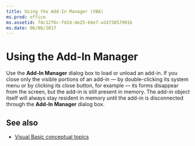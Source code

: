 ```yaml
---
title: Using the Add-In Manager (VBA)
ms.prod: office
ms.assetid: 74c12f6c-fd24-de25-64e7-a2473857901b
ms.date: 06/08/2017
---
```



# Using the Add-In Manager

Use the  **Add-In Manager** dialog box to load or unload an add-in. If you close only the visible portions of an add-in — by double-clicking its system menu or by clicking its close button, for example — its forms disappear from the screen, but the add-in is still present in memory. The add-in object itself will always stay resident in memory until the add-in is disconnected through the **Add-In Manager** dialog box.


## See also

- [Visual Basic conceptual topics](../../reference/user-interface-help/visual-basic-conceptual-topics.md)